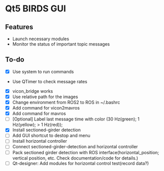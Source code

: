# Qt5 BIRDS GUI
## Features
- Launch necessary modules
- Monitor the status of important topic messages
## To-do
- [x] Use system to run commands
- Use QTimer to check message rates
- [x] vicon\_bridge works
- [x] Use relative path for the images
- [x] Change environment from ROS2 to ROS in ~/.bashrc
- [x] Add command for vicon2mavros
- [x] Add command for mavros
- [ ] [Optional] Label last message time with color (30 Hz(green); 1 Hz(yellow); > 1 Hz(red));
- [x] Install sectioned-girder detection
- [ ] Add GUI shortcut to destop and menu
- [ ] Install horizontal controller
- [ ] Connect sectioned-girder-detection and horizontal controller
- [ ] Pack sectioned girder detection with ROS interface(horizontal_position; vertical position, etc. Check documentation/code for details.)
- [ ] Qt-designer: Add modules for horizontal control test(record data?)
